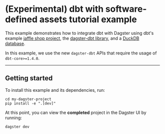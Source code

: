 # (Experimental) dbt with software-defined assets tutorial example

This example demonstrates how to integrate dbt with Dagster using dbt's example [jaffle shop project](https://github.com/dbt-labs/jaffle_shop), the [dagster-dbt library](/\_apidocs/libraries/dagster-dbt), and a [DuckDB database](https://duckdb.org/).

In this example, we use the new `dagster-dbt` APIs that require the usage of `dbt-core>=1.4.0`.

---

## Getting started

To install this example and its dependencies, run:

```shell
cd my-dagster-project
pip install -e ".[dev]"
```

At this point, you can view the **completed** project in the Dagster UI by running:

```shell
dagster dev
```
